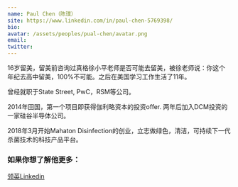 ```yaml
---
name: Paul Chen（陈璞）
site: https://www.linkedin.com/in/paul-chen-5769398/
bio: 
avatar: /assets/peoples/pual-chen/avatar.png
email: 
twitter: 
---
```


16岁留美，留美前咨询过真格徐小平老师是否可能去留美，被徐老师说：你这个年纪去高中留美，100%不可能。之后在美国学习工作生活了11年。

曾经就职于State Street, PwC，RSM等公司。

2014年回国，第一个项目即获得伽利略资本的投资offer. 两年后加入DCM投资的一家硅谷半导体公司。

2018年3月开始Mahaton Disinfection的创业，立志做绿色，清洁，可持续下一代杀菌技术的科技产品平台。

### 如果你想了解他更多：

[领英Linkedin](https://www.linkedin.com/in/paul-chen-5769398/)

